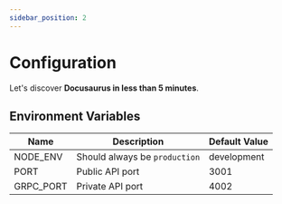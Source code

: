 ```yaml
---
sidebar_position: 2
---
```


# Configuration

Let's discover **Docusaurus in less than 5 minutes**.

## Environment Variables

| Name | Description | Default Value |
|---|---|---|
| NODE_ENV | Should always be `production` | development |
| PORT | Public API port | 3001 |
| GRPC_PORT | Private API port | 4002 |
